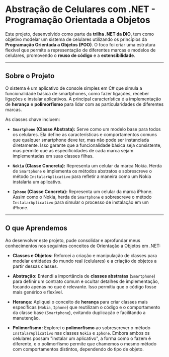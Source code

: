 # Abstração de Celulares com .NET - Programação Orientada a Objetos

Este projeto, desenvolvido como parte da **trilha .NET da DIO**, tem como objetivo modelar um sistema de celulares utilizando os princípios da **Programação Orientada a Objetos (POO)**. O foco foi criar uma estrutura flexível que permite a representação de diferentes marcas e modelos de celulares, promovendo o **reuso de código** e a **extensibilidade**.

---

## Sobre o Projeto

O sistema é um aplicativo de console simples em C# que simula a funcionalidade básica de smartphones, como fazer ligações, receber ligações e instalar aplicativos. A principal característica é a implementação de **herança** e **polimorfismo** para lidar com as particularidades de diferentes marcas.

As classes chave incluem:

* **`Smartphone` (Classe Abstrata):** Serve como um modelo base para todos os celulares. Ela define as características e comportamentos comuns que qualquer smartphone deve ter, mas não pode ser instanciada diretamente. Isso garante que a funcionalidade básica seja consistente, mas permite que as especificidades de cada marca sejam implementadas em suas classes filhas.

* **`Nokia` (Classe Concreta):** Representa um celular da marca Nokia. Herda de `Smartphone` e implementa os métodos abstratos e sobrescreve o método `InstalarAplicativo` para refletir a maneira como um Nokia instalaria um aplicativo.

* **`Iphone` (Classe Concreta):** Representa um celular da marca iPhone. Assim como o Nokia, herda de `Smartphone` e sobrescreve o método `InstalarAplicativo` para simular o processo de instalação em um iPhone.

---

## O que Aprendemos

Ao desenvolver este projeto, pude consolidar e aprofundar meus conhecimentos nos seguintes conceitos de Orientação a Objetos em .NET:

* **Classes e Objetos:** Reforcei a criação e manipulação de classes para modelar entidades do mundo real (celulares) e a criação de objetos a partir dessas classes.

* **Abstração:** Entendi a importância de **classes abstratas** (`Smartphone`) para definir um contrato comum e ocultar detalhes de implementação, focando apenas no que é relevante. Isso permitiu que o código fosse mais genérico e flexível.

* **Herança:** Apliquei o conceito de **herança** para criar classes mais específicas (`Nokia`, `Iphone`) que reutilizam o código e o comportamento da classe base (`Smartphone`), evitando duplicação e facilitando a manutenção.

* **Polimorfismo:** Explorei o **polimorfismo** ao sobrescrever o método `InstalarAplicativo` nas classes `Nokia` e `Iphone`. Embora ambos os celulares possam "instalar um aplicativo", a forma como o fazem é diferente, e o polimorfismo permite que chamemos o mesmo método com comportamentos distintos, dependendo do tipo de objeto.
